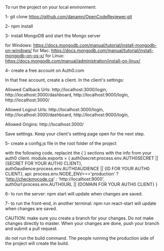 
To run the project on your local environment:

1- git clone https://github.com/danamn/OpenCodeReviewer.git

2- npm install

3- install MongoDB and start the Mongo server

for Windows: https://docs.mongodb.com/manual/tutorial/install-mongodb-on-windows/
for Mac: https://docs.mongodb.com/manual/tutorial/install-mongodb-on-os-x/
for Linux: https://docs.mongodb.com/manual/administration/install-on-linux/

4- create a free account on Auth0.com

In that free account, create a client.
In the client's settings:

Allowed Callback Urls:
http://localhost:3000/login,
http://localhost:3000/dashboard,
http://localhost:9000/login,
http://localhost:3000/

Allowed Logout Urls:
http://localhost:3000/login,
http://localhost:3000/dashboard,
http://localhost:9000/login,

Allowed Origins:
http://localhost:3000/

Save settings. Keep your client's setting page open for the next step.

5- create a config.js file in the root folder of the project

with the following code, replacint the { } sections with the info from your auth0 client.
module.exports = {
  auth0secret:process.env.AUTH0SECRET || {SECRET FOR YOUR AUTH0 CLIENT},
  auth0audience:process.env.AUTH0AUDIENCE ||  {ID FOR YOUR AUTH0 CLIENT},
  api: process.env.NODE_ENV==='production' ? 'http://checkmycode.ca' : 'http://localhost:9000',
  auth0url:process.env.AUTH0URL || {DOMAIN FOR YOUR AUTH0 CLIENT}
}

6- to run the server: npm start
will update when changes are saved.

7- to run the front-end, in another terminal: npm run react-start
will update when changes are saved.


CAUTION:
make sure you create a branch for your changes. Do not make changes directly to master. When your changes are done, push your branch and submit a pull request.

do not run the build command. The people running the production side of the project will create the build.

